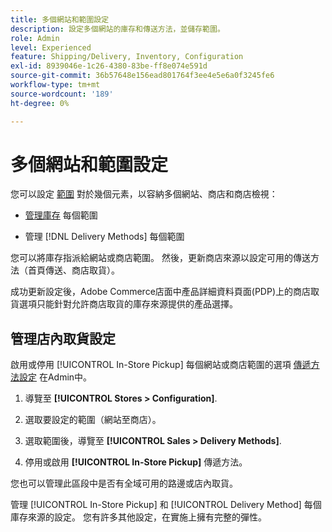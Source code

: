 ```yaml
---
title: 多個網站和範圍設定
description: 設定多個網站的庫存和傳送方法，並儲存範圍。
role: Admin
level: Experienced
feature: Shipping/Delivery, Inventory, Configuration
exl-id: 8939046e-1c26-4380-83be-ff8e074e591d
source-git-commit: 36b57648e156ead801764f3ee4e5e6a0f3245fe6
workflow-type: tm+mt
source-wordcount: '189'
ht-degree: 0%

---
```


# 多個網站和範圍設定

您可以設定 [範圍](https://docs.magento.com/user-guide/configuration/scope.html) 對於幾個元素，以容納多個網站、商店和商店檢視：

- [管理庫存](https://docs.magento.com/user-guide/catalog/inventory-stock.html) 每個範圍

- 管理 [!DNL Delivery Methods] 每個範圍

您可以將庫存指派給網站或商店範圍。 然後，更新商店來源以設定可用的傳送方法（首頁傳送、商店取貨）。

成功更新設定後，Adobe Commerce店面中產品詳細資料頁面(PDP)上的商店取貨選項只能針對允許商店取貨的庫存來源提供的產品選擇。

## 管理店內取貨設定

啟用或停用 [!UICONTROL In-Store Pickup] 每個網站或商店範圍的選項 [傳遞方法設定](enable-general.md#delivery-methods) 在Admin中。

1. 導覽至 **[!UICONTROL Stores > Configuration]**.

1. 選取要設定的範圍（網站至商店）。

1. 選取範圍後，導覽至 **[!UICONTROL Sales > Delivery Methods]**.

1. 停用或啟用 **[!UICONTROL In-Store Pickup]** 傳遞方法。

您也可以管理此區段中是否有全域可用的路邊或店內取貨。

管理 [!UICONTROL In-Store Pickup] 和 [!UICONTROL Delivery Method] 每個庫存來源的設定。 您有許多其他設定，在實施上擁有完整的彈性。

